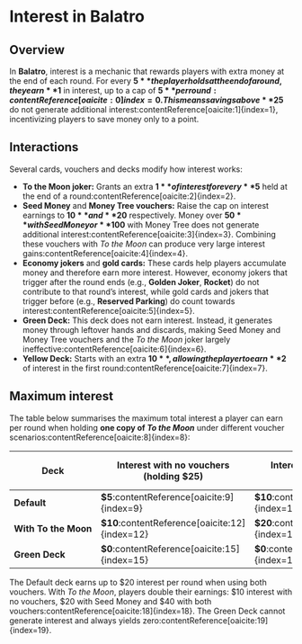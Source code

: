 # Interest in Balatro

## Overview

In **Balatro**, interest is a mechanic that rewards players with extra money at the end of each round.  For every **$5** the player holds at the end of a round, they earn **$1** in interest, up to a cap of **$5** per round:contentReference[oaicite:0]{index=0}.  This means savings above **$25** do not generate additional interest:contentReference[oaicite:1]{index=1}, incentivizing players to save money only to a point.

## Interactions

Several cards, vouchers and decks modify how interest works:

- **To the Moon joker:** Grants an extra **$1** of interest for every **$5** held at the end of a round:contentReference[oaicite:2]{index=2}.
- **Seed Money** and **Money Tree vouchers:** Raise the cap on interest earnings to **$10** and **$20** respectively.  Money over **$50** with Seed Money or **$100** with Money Tree does not generate additional interest:contentReference[oaicite:3]{index=3}.  Combining these vouchers with *To the Moon* can produce very large interest gains:contentReference[oaicite:4]{index=4}.
- **Economy jokers** and **gold cards:** These cards help players accumulate money and therefore earn more interest.  However, economy jokers that trigger after the round ends (e.g., **Golden Joker**, **Rocket**) do not contribute to that round’s interest, while gold cards and jokers that trigger before (e.g., **Reserved Parking**) do count towards interest:contentReference[oaicite:5]{index=5}.
- **Green Deck:** This deck does not earn interest.  Instead, it generates money through leftover hands and discards, making Seed Money and Money Tree vouchers and the *To the Moon* joker largely ineffective:contentReference[oaicite:6]{index=6}.
- **Yellow Deck:** Starts with an extra **$10**, allowing the player to earn **$2** of interest in the first round:contentReference[oaicite:7]{index=7}.

## Maximum interest

The table below summarises the maximum total interest a player can earn per round when holding **one copy of *To the Moon*** under different voucher scenarios:contentReference[oaicite:8]{index=8}:

| Deck | Interest with no vouchers (holding $25) | Interest with **Seed Money** (holding $50) | Interest with **Seed Money + Money Tree** (holding $100) |
|---|---|---|---|
| **Default** | **$5**:contentReference[oaicite:9]{index=9} | **$10**:contentReference[oaicite:10]{index=10} | **$20**:contentReference[oaicite:11]{index=11} |
| **With To the Moon** | **$10**:contentReference[oaicite:12]{index=12} | **$20**:contentReference[oaicite:13]{index=13} | **$40**:contentReference[oaicite:14]{index=14} |
| **Green Deck** | **$0**:contentReference[oaicite:15]{index=15} | **$0**:contentReference[oaicite:16]{index=16} | **$0**:contentReference[oaicite:17]{index=17} |

The Default deck earns up to $20 interest per round when using both vouchers.  With *To the Moon*, players double their earnings: $10 interest with no vouchers, $20 with Seed Money and $40 with both vouchers:contentReference[oaicite:18]{index=18}.  The Green Deck cannot generate interest and always yields zero:contentReference[oaicite:19]{index=19}.
